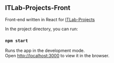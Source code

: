 ## ITLab-Projects-Front
Front-end written in React for [ITLab-Projects](https://github.com/komarb/ITLab-Projects)

In the project directory, you can run:

### `npm start`

Runs the app in the development mode.<br />
Open [http://localhost:3000](http://localhost:3000) to view it in the browser.
